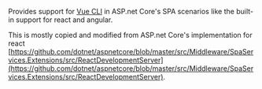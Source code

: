 Provides support for [Vue CLI](https://cli.vuejs.org/) in ASP.net Core's SPA scenarios
like the built-in support for react and angular.

This is mostly copied and modified from ASP.net Core's
implementation for react 
[https://github.com/dotnet/aspnetcore/blob/master/src/Middleware/SpaServices.Extensions/src/ReactDevelopmentServer](https://github.com/dotnet/aspnetcore/blob/master/src/Middleware/SpaServices.Extensions/src/ReactDevelopmentServer).
